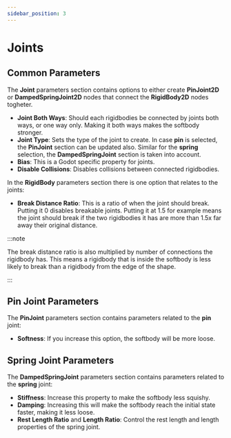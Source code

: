 ```yaml
---
sidebar_position: 3
---
```


# Joints

## Common Parameters

The **Joint** parameters section contains options to either create **PinJoint2D** or **DampedSpringJoint2D** nodes that connect the **RigidBody2D** nodes togheter.

- **Joint Both Ways**: Should each rigidbodies be connected by joints both ways, or one way only. Making it both ways makes the softbody stronger.
- **Joint Type**: Sets the type of the joint to create. In case **pin** is selected, the **PinJoint** section can be updated also. Similar for the **spring** selection, the **DampedSpringJoint** section is taken into account.
- **Bias**: This is a Godot specific property for joints.
- **Disable Collisions**: Disables collisions between connected rigidbodies.

In the **RigidBody** parameters section there is one option that relates to the joints:
- **Break Distance Ratio**: This is a ratio of when the joint should break. Putting it 0 disables breakable joints. Putting it at 1.5 for example means the joint should break if the two rigidbodies it has are more than 1.5x far away their original distance.

:::note

The break distance ratio is also multiplied by number of connections the rigidbody has. This means a rigidbody that is inside the softbody is less likely to break than a rigidbody from the edge of the shape.

:::

## Pin Joint Parameters

The **PinJoint** parameters section contains parameters related to the **pin** joint:
- **Softness**: If you increase this option, the softbody will be more loose.

## Spring Joint Parameters

The **DampedSpringJoint** parameters section contains parameters related to the **spring** joint:
- **Stiffness**: Increase this property to make the softbody less squishy.
- **Damping**: Increasing this will make the softbody reach the initial state faster, making it less loose.
- **Rest Length Ratio** and **Length Ratio**: Control the rest length and length properties of the spring joint.
